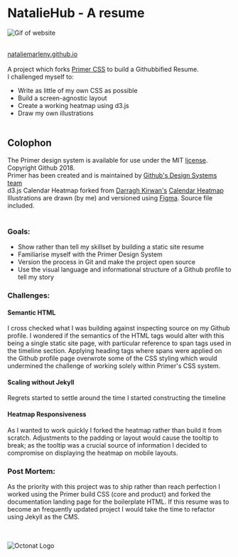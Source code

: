 # NatalieHub - A resume
![Gif of website](https://github.com/nataliemarleny/nataliemarleny.github.io/blob/master/assets/img/nataliehub.gif)<br><br>

[nataliemarleny.github.io](https://nataliemarleny.github.io)<br><br>
A project which forks [Primer CSS](https://github.com/primer/primer-css) to build a Githubbified Resume.<br>
I challenged myself to:
* Write as little of my own CSS as possible 
* Build a screen-agnostic layout
* Create a working heatmap using d3.js
* Draw my own illustrations
<br><br>

## Colophon
The Primer design system is available for use under the MIT [license](https://github.com/primer/primer/blob/master/LICENSE). Copyright Github 2018.<br>
Primer has been created and is maintained by [Github's Design Systems team](https://github.com/orgs/primer/people)<br>
d3.js Calendar Heatmap forked from [Darragh Kirwan's](https://github.com/DKirwan) [Calendar Heatmap](https://github.com/DKirwan/calendar-heatmap)<br>
Illustrations are drawn (by me) and versioned using [Figma](https://www.figma.com/). Source file included.<br><br>

### Goals:

* Show rather than tell my skillset by building a static site resume
* Familiarise myself with the Primer Design System
* Version the process in Git and make the project open source
* Use the visual language and informational structure of a Github profile to tell my story

### Challenges:

#### Semantic HTML
I cross checked what I was building against inspecting source on my Github profile. I wondered if the semantics of the HTML tags would alter with this being a single static site page, with particular reference to span tags used in the timeline section. Applying heading tags where spans were applied on the Github profile page overwrote some of the CSS styling which would undermined the challenge of working solely within Primer's CSS system.

#### Scaling without Jekyll
Regrets started to settle around the time I started constructing the timeline

#### Heatmap Responsiveness
As I wanted to work quickly I forked the heatmap rather than build it from scratch. Adjustments to the padding or layout would cause the tooltip to break; as the tooltip was a crucial source of information I decided to compromise on displaying the heatmap on mobile layouts.

### Post Mortem:

As the priority with this project was to ship rather than reach perfection I worked using the Primer build CSS (core and product) and forked the documentation landing page for the boilerplate HTML. If this resume was to become an frequently updated project I would take the time to refactor using Jekyll as the CMS.
<br><br><br>


![Octonat Logo](https://github.com/nataliemarleny/nataliemarleny.github.io/blob/master/assets/img/Octonat.png)
